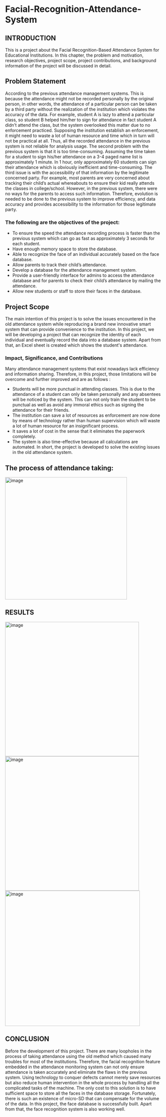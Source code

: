 # Facial-Recognition-Attendance-System

## INTRODUCTION
This is a project about the Facial Recognition-Based Attendance System for Educational Institutions. In this chapter, the problem and motivation, research objectives, project scope, project contributions, and background information of the project will be discussed in detail.

## Problem Statement 
According to the previous attendance management systems. This is because the attendance might not be recorded personally by the original person, in other words, the attendance of a particular person can be taken by a third party without the realization of the institution which violates the accuracy of the data. For example, student A is lazy to attend a particular class, so student B helped him/her to sign for attendance in fact student A didn’t attend the class, but the system overlooked this matter due to no enforcement practiced. Supposing the institution establish an enforcement, it might need to waste a lot of human resource and time which in turn will not be practical at all. Thus, all the recorded attendance in the previous system is not reliable for analysis usage. The second problem with the previous system is that it is too time-consuming. Assuming the time taken for a student to sign his/her attendance on a 3-4 paged name list is approximately 1 minute. In 1 hour, only approximately 60 students can sign their attendance which is obviously inefficient and time-consuming. The third issue is with the accessibility of that information by the legitimate concerned party. For example, most parents are very concerned about tracking their child’s actual whereabouts to ensure their kid really attends the classes in college/school. However, in the previous system, there were no ways for the parents to access such information. Therefore, evolution is needed to be done to the previous system to improve efficiency, and data accuracy and provides accessibility to the information for those legitimate party.

### The following are the objectives of the project:
- To ensure the speed the attendance recording process is faster than the previous system which can go as fast  as approximately 3 seconds for each student.
- Have enough memory space to store the database.
- Able to recognize the face of an individual accurately based on the face database.
- Allow parents to track their child’s attendance.
- Develop a database for the attendance management system.
- Provide a user-friendly interface for admins to access the attendance database and for parents to check their child’s attendance by mailing the attendance.
- Allow new students or staff to store their faces in the database.

## Project Scope
The main intention of this project is to solve the issues encountered in the old attendance system while reproducing a brand new innovative smart system that can provide convenience to the institution. In this project, we will be developing a project that can recognize the identity of each individual and eventually record the data into a database system. Apart from that, an Excel sheet is created which shows the student's attendance.

### Impact, Significance, and Contributions
Many attendance management systems that exist nowadays lack efficiency and information sharing. Therefore, in this project, those limitations will be overcome and further improved and are as follows :
- Students will be more punctual in attending classes. This is due to the attendance of a student can only be taken personally and any absentees will be noticed by the system. This can not only train the student to be punctual as well as avoid any immoral ethics such as signing the attendance for their friends.
- The institution can save a lot of resources as enforcement are now done by means of technology rather than human supervision which will waste a lot of human resource for an insignificant process.
- It saves a lot of cost in the sense that it eliminates the paperwork completely.
- The system is also time-effective because all calculations are automated. In short, the project is developed to solve the existing issues in the old attendance system.


## The process of attendance taking:
<img width="394" alt="image" src="https://github.com/bbn21/Facial-Recognition-Attendance-System/assets/128779045/24e4f594-ea4c-48eb-ac25-a08694919825">


## RESULTS
 <img width="433" alt="image" src="https://github.com/bbn21/Facial-Recognition-Attendance-System/assets/128779045/4c0a21ef-ec83-4651-8e9c-cffc650200c1">

 <img width="433" alt="image" src="https://github.com/bbn21/Facial-Recognition-Attendance-System/assets/128779045/6c170b07-475a-42f4-9e20-9849c3f13167">

<img width="436" alt="image" src="https://github.com/bbn21/Facial-Recognition-Attendance-System/assets/128779045/4021726a-c84c-41b3-b51f-9d708ed25dd0">


## CONCLUSION
Before the development of this project. There are many loopholes in the process of taking attendance using the old method which caused many troubles for most of the institutions. Therefore, the facial recognition feature embedded in the attendance monitoring system can not only ensure attendance is taken accurately and eliminate the flaws in the previous system. Using technology to conquer defects cannot merely save resources but also reduce human intervention in the whole process by handling all the complicated tasks of the machine. The only cost to this solution is to have sufficient space to store all the faces in the database storage. Fortunately, there is such an existence of micro-SD that can compensate for the volume of the data. In this project, the face database is successfully built. Apart from that, the face recognition system is also working well.

